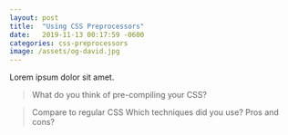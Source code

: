 ```yaml
---
layout: post
title:  "Using CSS Preprocessors"
date:   2019-11-13 00:17:59 -0600
categories: css-preprocessors
image: /assets/og-david.jpg
---
```

Lorem ipsum dolor sit amet.

> What do you think of pre-compiling your CSS?

> Compare to regular CSS
> Which techniques did you use?
> Pros and cons?
